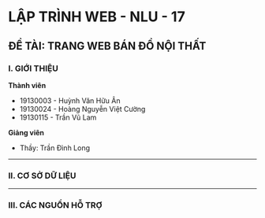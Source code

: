 # LẬP TRÌNH WEB - NLU - 17
## ĐỀ TÀI: TRANG WEB BÁN ĐỒ NỘI THẤT
### I.  GIỚI THIỆU
**Thành viên**
- 19130003 - Huỳnh Văn Hữu Ân
- 19130024 - Hoàng Nguyễn Việt Cường
- 19130115 - Trần Vũ Lam

**Giảng viên**
- Thầy: Trần Đình Long
-------
### II. CƠ SỞ DỮ LIỆU

-------
### III. CÁC NGUỒN HỖ TRỢ